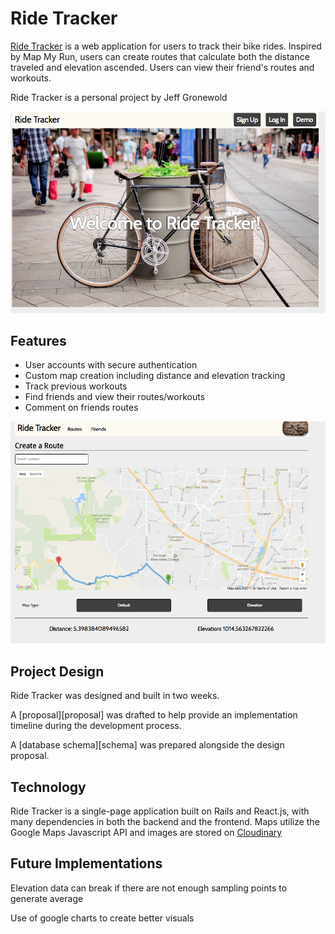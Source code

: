 # Ride Tracker

[Ride Tracker][ride] is a web application for users to track their bike rides. Inspired by Map My Run, users can create routes that calculate both the distance traveled and elevation ascended. Users can view their friend's routes and workouts.

Ride Tracker is a personal project by Jeff Gronewold

![Splash][home_page]

## Features

- User accounts with secure authentication
- Custom map creation including distance and elevation tracking
- Track previous workouts
- Find friends and view their routes/workouts
- Comment on friends routes

![demo map][map]

## Project Design

Ride Tracker was designed and built in two weeks.

A [proposal][proposal] was drafted to help provide an implementation timeline during the development process.

A [database schema][schema] was prepared alongside the design proposal.

## Technology

Ride Tracker is a single-page application built on Rails and React.js, with many dependencies in both the backend and the frontend. Maps utilize the Google Maps Javascript API and images are stored on [Cloudinary][cloudinary]


## Future Implementations

Elevation data can break if there are not enough sampling points to generate average

Use of google charts to create better visuals



[ride]: https://mapmyhike.herokuapp.com/#/welcome/home
[home_page]: ./docs/splash.png "Splash page"
[map]: ./docs/map_image.png
[cloudinary]: http://cloudinary.com/
